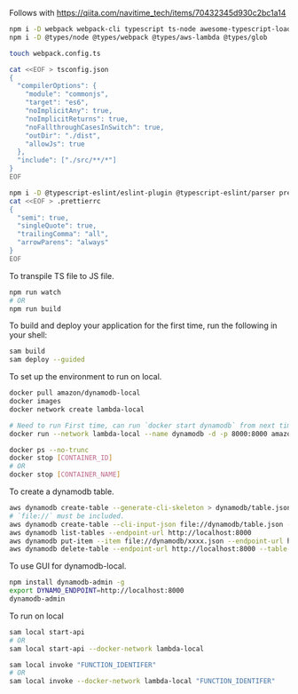 Follows with https://qiita.com/navitime_tech/items/70432345d930c2bc1a14
```bash
npm i -D webpack webpack-cli typescript ts-node awesome-typescript-loader aws-sdk glob
npm i -D @types/node @types/webpack @types/aws-lambda @types/glob

touch webpack.config.ts

cat <<EOF > tsconfig.json
{
  "compilerOptions": {
    "module": "commonjs",
    "target": "es6",
    "noImplicitAny": true,
    "noImplicitReturns": true,
    "noFallthroughCasesInSwitch": true,
    "outDir": "./dist",
    "allowJs": true
  },
  "include": ["./src/**/*"]
}
EOF

npm i -D @typescript-eslint/eslint-plugin @typescript-eslint/parser prettier eslint-config-prettier eslint-plugin-prettier
cat <<EOF > .prettierrc
{
  "semi": true,
  "singleQuote": true,
  "trailingComma": "all",
  "arrowParens": "always"
}
EOF
```

To transpile TS file to JS file.
```bash
npm run watch
# OR
npm run build
```

To build and deploy your application for the first time, run the following in your shell:
```bash
sam build
sam deploy --guided
```

To set up the environment to run on local.
```bash
docker pull amazon/dynamodb-local
docker images
docker network create lambda-local

# Need to run First time, can run `docker start dynamodb` from next time.
docker run --network lambda-local --name dynamodb -d -p 8000:8000 amazon/dynamodb-local -jar DynamoDBLocal.jar -sharedDb

docker ps --no-trunc
docker stop [CONTAINER_ID]
# OR
docker stop [CONTAINER_NAME]
```

To create a dynamodb table.
```bash
aws dynamodb create-table --generate-cli-skeleton > dynamodb/table.json
# `file://` must be included.
aws dynamodb create-table --cli-input-json file://dynamodb/table.json --endpoint-url http://localhost:8000
aws dynamodb list-tables --endpoint-url http://localhost:8000
aws dynamodb put-item --item file://dynamodb/xxxx.json --endpoint-url http://localhost:8000 --table-name [TABLE_NAME]
aws dynamodb delete-table --endpoint-url http://localhost:8000 --table-name [TABLE_NAME]
```

To use GUI for dynamodb-local.
```bash
npm install dynamodb-admin -g
export DYNAMO_ENDPOINT=http://localhost:8000
dynamodb-admin
```

To run on local
```bash
sam local start-api
# OR
sam local start-api --docker-network lambda-local

sam local invoke "FUNCTION_IDENTIFER"
# OR
sam local invoke --docker-network lambda-local "FUNCTION_IDENTIFER"
```